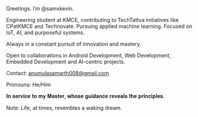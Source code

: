 Greetings. I’m @samxkevin.

Engineering student at KMCE, contributing to TechTattva initiatives like CPatKMCE and Technovate. Pursuing applied machine learning. Focused on IoT, AI, and purposeful systems.

Always in a constant pursuit of innovation and mastery.

Open to collaborations in Android Development, Web Development, Embedded Development and AI-centric projects.

Contact: anumulasamarth008@gmail.com

Pronouns: He/Him

𝐈𝐧 𝐬𝐞𝐫𝐯𝐢𝐜𝐞 𝐭𝐨 𝐦𝐲 𝐌𝐚𝐬𝐭𝐞𝐫, 𝐰𝐡𝐨𝐬𝐞 𝐠𝐮𝐢𝐝𝐚𝐧𝐜𝐞 𝐫𝐞𝐯𝐞𝐚𝐥𝐬 𝐭𝐡𝐞 𝐩𝐫𝐢𝐧𝐜𝐢𝐩𝐥𝐞𝐬.

Note: Life, at times, resembles a waking dream.
